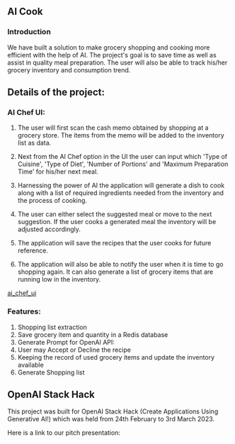 ## AI Cook

### Introduction 
We have built a solution to make grocery shopping and cooking more efficient with the help of AI. The project's goal is to save time as well as assist in quality meal preparation. The user will also be able to track his/her grocery inventory and consumption trend. 


## Details of the project: 

### AI Chef UI: 

1. The user will first scan the cash memo       obtained by shopping at a grocery store. The items from the memo will be added to the inventory list as data.  

2. Next from the AI Chef option in the UI the user can input which 'Type of Cuisine', 'Type of Diet', 'Number of Portions' and 'Maximum Preparation Time' for his/her next meal.

3. Harnessing the power of AI the application will generate a dish to cook along with a list of required ingredients needed from the inventory and the process of cooking.

4. The user can either select the suggested meal or move to the next suggestion. If the user cooks a generated meal the inventory will be adjusted accordingly. 

5. The application will save the recipes that the user cooks for future reference.

6. The application will also be able to notify the user when it is time to go shopping again. It can also generate a list of grocery items that are running low in the inventory. 

[ai_chef_ui](https://user-images.githubusercontent.com/75200613/222321530-bebf8ff8-cf9b-4c65-b3ca-8b63b082da77.jpg)

### Features: 

1. Shopping list extraction
2. Save grocery item and quantity in a Redis database   
3. Generate Prompt for OpenAI API:
4. User may Accept or Decline the recipe
5. Keeping the record of used grocery items and update the inventory available
6. Generate Shopping list


## OpenAI Stack Hack
This project was built for OpenAI Stack Hack (Create Applications Using Generative AI!) which was held from 24th February to 3rd March 2023. 

Here is a link to our pitch presentation: 